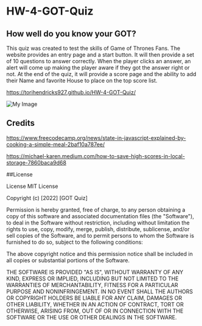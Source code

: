 # HW-4-GOT-Quiz

## How well do you know your GOT?
This quiz was created to test the skills of Game of Thrones Fans. The website provides an entry page and a start button. It will then provide a set of 10 questions to answer correctly. When the player clicks an answer, an alert will come up making the player aware if they got the answer right or not. At the end of the quiz, it will provide a score page and the ability to add their Name and favorite House to place on the top score list. 

https://torihendricks927.github.io/HW-4-GOT-Quiz/



![My Image](./assets/Screen%20Shot%202022-03-30%20at%208.17.39%20PM.png)

## Credits

https://www.freecodecamp.org/news/state-in-javascript-explained-by-cooking-a-simple-meal-2baf10a787ee/

https://michael-karen.medium.com/how-to-save-high-scores-in-local-storage-7860baca9d68

##License

License
MIT License

Copyright (c) [2022] [GOT Quiz]

Permission is hereby granted, free of charge, to any person obtaining a copy of this software and associated documentation files (the "Software"), to deal in the Software without restriction, including without limitation the rights to use, copy, modify, merge, publish, distribute, sublicense, and/or sell copies of the Software, and to permit persons to whom the Software is furnished to do so, subject to the following conditions:

The above copyright notice and this permission notice shall be included in all copies or substantial portions of the Software.

THE SOFTWARE IS PROVIDED "AS IS", WITHOUT WARRANTY OF ANY KIND, EXPRESS OR IMPLIED, INCLUDING BUT NOT LIMITED TO THE WARRANTIES OF MERCHANTABILITY, FITNESS FOR A PARTICULAR PURPOSE AND NONINFRINGEMENT. IN NO EVENT SHALL THE AUTHORS OR COPYRIGHT HOLDERS BE LIABLE FOR ANY CLAIM, DAMAGES OR OTHER LIABILITY, WHETHER IN AN ACTION OF CONTRACT, TORT OR OTHERWISE, ARISING FROM, OUT OF OR IN CONNECTION WITH THE SOFTWARE OR THE USE OR OTHER DEALINGS IN THE SOFTWARE.